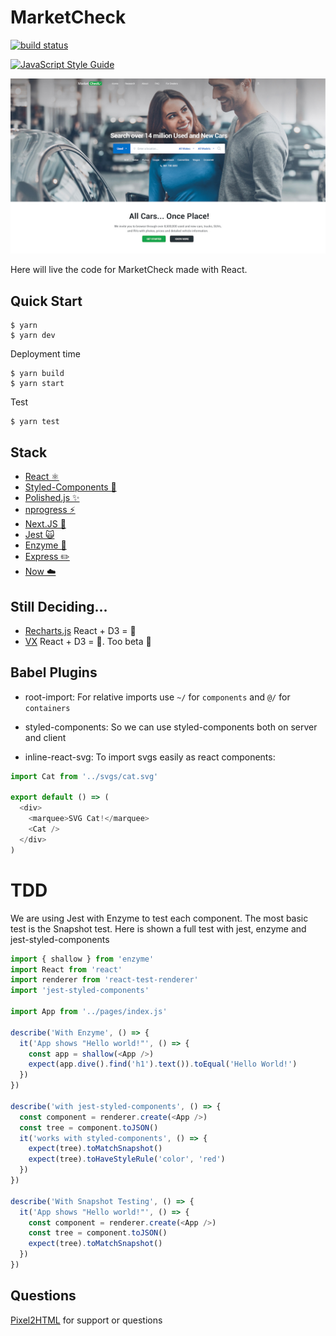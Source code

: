 # MarketCheck

[![build status](https://code.pixel2html.com/clients/project-4566/badges/master/build.svg)](https://code.pixel2html.com/clients/project-4566/commits/master)

[![JavaScript Style Guide](https://cdn.rawgit.com/standard/standard/master/badge.svg)](https://github.com/standard/standard)

[![Demo](web.jpg)](#stack)

Here will live the code for MarketCheck made with React.

## Quick Start

```
$ yarn
$ yarn dev
```

Deployment time

```
$ yarn build
$ yarn start
```

Test

```
$ yarn test
```

## Stack

* [React ⚛️](https://facebook.github.io/react/)
* [Styled-Components 💅](https://www.styled-components.com)
* [Polished.js ✨](https://polished.js.org)
* [nprogress ⚡️](http://ricostacruz.com/nprogress/)
* [Next.JS 💨](https://zeit.co/blog/next3-preview)
* [Jest 🙀](https://facebook.github.io/jest/)
* [Enzyme 🛌](http://airbnb.io/enzyme/)
* [Express ✏️](https://expressjs.com)
* [Now ☁️](https://zeit.co/now)

## Still Deciding...

* [Recharts.js](http://recharts.org/#/en-US) React + D3 = 🐶
* [VX](https://github.com/hshoff/vx) React + D3 = 🦄. Too beta 🤔

## Babel Plugins

* root-import: For relative imports use `~/` for `components` and `@/` for `containers`
* styled-components: So we can use styled-components both on server and client

* inline-react-svg: To import svgs easily as react components:

```javascript
import Cat from '../svgs/cat.svg'

export default () => (
  <div>
    <marquee>SVG Cat!</marquee>
    <Cat />
  </div>
)

```

# TDD

We are using Jest with Enzyme to test each component. The most basic test is the Snapshot test. Here is shown a full test with jest, enzyme and jest-styled-components

```javascript
import { shallow } from 'enzyme'
import React from 'react'
import renderer from 'react-test-renderer'
import 'jest-styled-components'

import App from '../pages/index.js'

describe('With Enzyme', () => {
  it('App shows "Hello world!"', () => {
    const app = shallow(<App />)
    expect(app.dive().find('h1').text()).toEqual('Hello World!')
  })
})

describe('with jest-styled-components', () => {
  const component = renderer.create(<App />)
  const tree = component.toJSON()
  it('works with styled-components', () => {
    expect(tree).toMatchSnapshot()
    expect(tree).toHaveStyleRule('color', 'red')
  })
})

describe('With Snapshot Testing', () => {
  it('App shows "Hello world!"', () => {
    const component = renderer.create(<App />)
    const tree = component.toJSON()
    expect(tree).toMatchSnapshot()
  })
})

```

## Questions

[Pixel2HTML](https://pixel2html.com/) for support or questions
